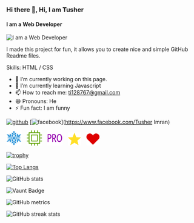 ### Hi there 👋, Hi, I am Tusher
#### I am a Web Developer
![I am a Web Developer](https://arturssmirnovs.github.io/github-profile-readme-generator/images/banner.png)

I made this project for fun, it allows you to create nice and simple GitHub Readme files.

Skills: HTML / CSS

- 🔭 I’m currently working on this page. 
- 🌱 I’m currently learning Javascript 
- 📫 How to reach me: ti128767@gmail.com 
- 😄 Pronouns: He 
- ⚡ Fun fact: I am funny 


[<img src='https://cdn.jsdelivr.net/npm/simple-icons@3.0.1/icons/github.svg' alt='github' height='40'>](https://github.com/Tusher007-coder)  [<img src='https://cdn.jsdelivr.net/npm/simple-icons@3.0.1/icons/facebook.svg' alt='facebook' height='40'>](https://www.facebook.com/Tusher Imran)  

<a href='https://archiveprogram.github.com/'><img src='https://raw.githubusercontent.com/acervenky/animated-github-badges/master/assets/acbadge.gif' width='40' height='40'></a> <a href='https://docs.github.com/en/developers'><img src='https://raw.githubusercontent.com/acervenky/animated-github-badges/master/assets/devbadge.gif' width='40' height='40'></a> <a href='https://github.com/pricing'><img src='https://raw.githubusercontent.com/acervenky/animated-github-badges/master/assets/pro.gif' width='40' height='40'></a> <a href='https://stars.github.com/'><img src='https://raw.githubusercontent.com/acervenky/animated-github-badges/master/assets/starbadge.gif' width='35' height='35'></a> <a href='https://docs.github.com/en/github/supporting-the-open-source-community-with-github-sponsors'><img src='https://raw.githubusercontent.com/acervenky/animated-github-badges/master/assets/sponsorbadge.gif' width='35' height='35'></a> 

[![trophy](https://github-profile-trophy.vercel.app/?username=Tusher007-coder)](https://github.com/ryo-ma/github-profile-trophy)

[![Top Langs](https://github-readme-stats.vercel.app/api/top-langs/?username=Tusher007-coder)](https://github.com/anuraghazra/github-readme-stats)

![GitHub stats](https://github-readme-stats.vercel.app/api?username=Tusher007-coder&show_icons=true&count_private=true)  

![Vaunt Badge](https://api.vaunt.dev/v1/github/entities/Tusher007-coder/contributions?format=svg&private=true)  

![GitHub metrics](https://metrics.lecoq.io/Tusher007-coder)  

![GitHub streak stats](https://streak-stats.demolab.com/?user=Tusher007-coder)  

